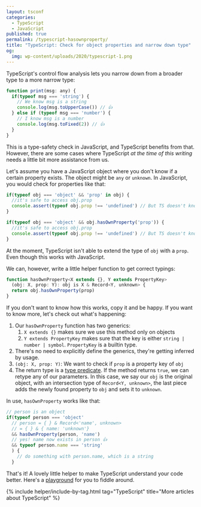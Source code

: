 ```yaml
---
layout: tsconf
categories:
  - TypeScript
  - JavaScript
published: true
permalink: /typescript-hasownproperty/
title: "TypeScript: Check for object properties and narrow down type"
og:
  img: wp-content/uploads/2020/typescript-1.png
---
```


TypeScript's control flow analysis lets you narrow down from a broader type to a more narrow type:

```javascript
function print(msg: any) {
  if(typeof msg === 'string') {
    // We know msg is a string
    console.log(msg.toUpperCase()) // 👍
  } else if (typeof msg === 'number') {
    // I know msg is a number
    console.log(msg.toFixed(2)) // 👍
  }
}
```

This is a type-safety check in JavaScript, and TypeScript benefits from that. However, there are some cases where
TypeScript *at the time of this writing* needs a little bit more assistance from us.

Let's assume you have a JavaScript object where you don't know if a certain property exists. The object might be `any` or `unknown`. In JavaScript, you would check for properties like that:

```javascript
if(typeof obj === 'object' && 'prop' in obj) {
  //it's safe to access obj.prop
  console.assert(typeof obj.prop !== 'undefined') // But TS doesn't know :-(
}

if(typeof obj === 'object' && obj.hasOwnProperty('prop')) {
  //it's safe to access obj.prop
  console.assert(typeof obj.prop !== 'undefined') // But TS doesn't know :-(
}
```

At the moment, TypeScript isn't able to extend the type of `obj` with a `prop`. Even though this works with JavaScript.

We can, however, write a little helper function to get correct typings:

```javascript
function hasOwnProperty<X extends {}, Y extends PropertyKey>
  (obj: X, prop: Y): obj is X & Record<Y, unknown> {
  return obj.hasOwnProperty(prop)
}
```

If you don't want to know how this works, copy it and be happy. If you want to know more, let's check out what's happening:

1. Our `hasOwnProperty` function has two generics:
   1.  `X extends {}` makes sure we use this method only on objects
   2.  `Y extends PropertyKey` makes sure that the key is either `string | number | symbol`. `PropertyKey` is a builtin type.
2. There's no need to explicitly define the generics, they're getting inferred by usage.
3. `(obj: X, prop: Y)`: We want to check if `prop` is a property key of `obj`
4. The return type is a [type predicate](/typescript-type-predicates/). If the method returns `true`, we can retype any of our parameters. In this case, we say our `obj` is the original object, with an intersection type of `Record<Y, unknown>`, the last piece adds the newly found property to `obj` and sets it to `unknown`.

In use, `hasOwnProperty` works like that:

```javascript
// person is an object
if(typeof person === 'object' 
  // person = { } & Record<'name', unknown>
  // = { } & { name: 'unknown'}
  && hasOwnProperty(person, 'name') 
  // yes! name now exists in person 👍
  && typeof person.name === 'string' 
  ) {
    // do something with person.name, which is a string
  }
```

That's it! A lovely little helper to make TypeScript understand your code better.
Here's a [playground](https://www.typescriptlang.org/play/index.html?ts=3.8-Beta&ssl=6&ssc=1&pln=3&pc=1#code/C4TwDgpgBACgTgezFAvFAzsOBLAdgcygB8pcBXAWwCMI5iMRqEAbAbgCh2AzM3AY2DYEuKAAsAhugDyAd1zwktUAB4AGlAgAPYBFwATdFADeAXwA0UAJobtug7ERgAfAAoEVAFYAuKKothHH0sASh93DyhsQ3UAMigAJQg+BDg9ZUsLXgBrXAQ5J2N2KCg4CGAyOBFwgDoJaTkFSDhQFwCkYPYTTj0k5nFSqGTcTCgQH1N2bC4oFzrZeUclEBcQCwByXHEKCDXgqBi4uYbF5uXVqDXMMi4uXb2jIsjpl1BIBGmQas3t1BQ0S6weHwa32cU+6Huj2Kjy6XXYQA) for you to fiddle around.

{% include helper/include-by-tag.html tag="TypeScript" title="More articles about TypeScript" %}
